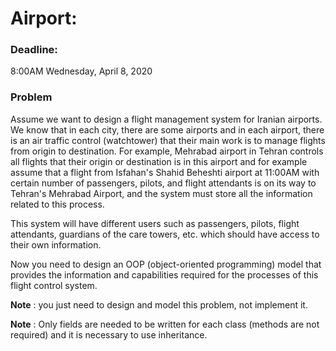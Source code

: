 # Airport:


### **Deadline:**
8:00AM Wednesday, April 8, 2020


### **Problem**

Assume we want to design a flight management system for Iranian airports.
We know that in each city, there are some airports and in each airport, there is an air traffic control (watchtower) that their main work is to manage flights from origin to destination.
For example, Mehrabad airport in Tehran controls all flights that their origin or destination is in this airport and for example assume that a flight from Isfahan's Shahid Beheshti airport at 11:00AM with certain number of passengers, pilots, and flight attendants is on its way to Tehran's Mehrabad Airport, and the system must store all the information related to this process.

This system will have different users such as passengers, pilots, flight attendants, guardians of the care towers, etc. which should have access to their own information.

Now you need to design an OOP (object-oriented programming) model that provides the information and capabilities required for the processes of this flight control system. 

**Note** : you just need to design and model this problem, not implement it.

**Note** : Only fields are needed to be written for each class (methods are not required) and it is necessary to use inheritance.


